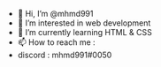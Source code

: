 - 👋 Hi, I’m @mhmd991
- 👀 I’m interested in web development
- 🌱 I’m currently learning HTML & CSS
- 📫 How to reach me : 
-    discord : mhmd991#0050

<!---
Allah Hafiz
--->

